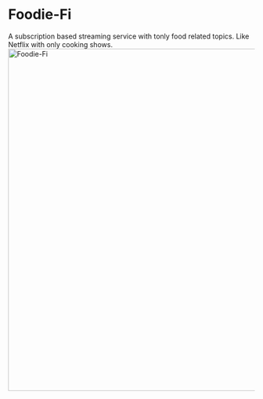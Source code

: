 # Foodie-Fi
A subscription based streaming service with tonly food related topics. Like Netflix with only cooking shows.
<img width="697" alt="Foodie-Fi" src="https://github.com/briannaburrell/Foodie-Fi/assets/134978128/0cc97a2c-92ec-4659-a062-c2dfcc08a0d4">
